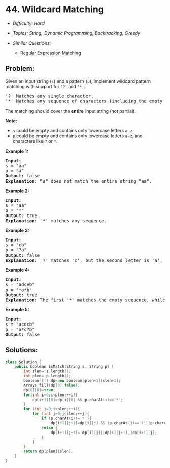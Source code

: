 # 44. Wildcard Matching

* *Difficulty: Hard*

* *Topics: String, Dynamic Programming, Backtracking, Greedy*

* *Similar Questions:*

  * [Regular Expression Matching](regular-expression-matching.md)

## Problem:

<p>Given an input string (<code>s</code>) and a pattern (<code>p</code>), implement wildcard pattern matching with support for <code>&#39;?&#39;</code> and <code>&#39;*&#39;</code>.</p>

<pre>
&#39;?&#39; Matches any single character.
&#39;*&#39; Matches any sequence of characters (including the empty sequence).
</pre>

<p>The matching should cover the <strong>entire</strong> input string (not partial).</p>

<p><strong>Note:</strong></p>

<ul>
	<li><code>s</code>&nbsp;could be empty and contains only lowercase letters <code>a-z</code>.</li>
	<li><code>p</code> could be empty and contains only lowercase letters <code>a-z</code>, and characters like <code><font face="monospace">?</font></code>&nbsp;or&nbsp;<code>*</code>.</li>
</ul>

<p><strong>Example 1:</strong></p>

<pre>
<strong>Input:</strong>
s = &quot;aa&quot;
p = &quot;a&quot;
<strong>Output:</strong> false
<strong>Explanation:</strong> &quot;a&quot; does not match the entire string &quot;aa&quot;.
</pre>

<p><strong>Example 2:</strong></p>

<pre>
<strong>Input:</strong>
s = &quot;aa&quot;
p = &quot;*&quot;
<strong>Output:</strong> true
<strong>Explanation:</strong>&nbsp;&#39;*&#39; matches any sequence.
</pre>

<p><strong>Example 3:</strong></p>

<pre>
<strong>Input:</strong>
s = &quot;cb&quot;
p = &quot;?a&quot;
<strong>Output:</strong> false
<strong>Explanation:</strong>&nbsp;&#39;?&#39; matches &#39;c&#39;, but the second letter is &#39;a&#39;, which does not match &#39;b&#39;.
</pre>

<p><strong>Example 4:</strong></p>

<pre>
<strong>Input:</strong>
s = &quot;adceb&quot;
p = &quot;*a*b&quot;
<strong>Output:</strong> true
<strong>Explanation:</strong>&nbsp;The first &#39;*&#39; matches the empty sequence, while the second &#39;*&#39; matches the substring &quot;dce&quot;.
</pre>

<p><strong>Example 5:</strong></p>

<pre>
<strong>Input:</strong>
s = &quot;acdcb&quot;
p = &quot;a*c?b&quot;
<strong>Output:</strong> false
</pre>

## Solutions:

```c++
class Solution {
    public boolean isMatch(String s, String p) {
        int slen= s.length();
        int plen= p.length();
        boolean[][] dp=new boolean[plen+1][slen+1];
        Arrays.fill(dp[0],false);
        dp[0][0]=true;
        for(int i=0;i<plen;++i){
            dp[i+1][0]=dp[i][0] && p.charAt(i)=='*';
        }
        for (int i=0;i<plen;++i){
            for (int j=0;j<slen;++j){
                if (p.charAt(i)!='*'){
                    dp[i+1][j+1]=dp[i][j] && (p.charAt(i)=='?'||p.charAt(i)==s.charAt(j));
                }else {
                    dp[i+1][j+1]= dp[i][j]||dp[i][j+1]||dp[i+1][j];
                }
            }
        }
        return dp[plen][slen];
    }
}
```
